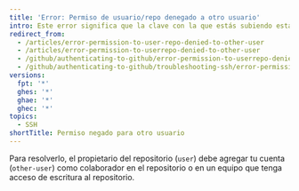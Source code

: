 ```yaml
---
title: 'Error: Permiso de usuario/repo denegado a otro usuario'
intro: Este error significa que la clave con la que estás subiendo está conectada con una cuenta que no tiene acceso al repositorio.
redirect_from:
  - /articles/error-permission-to-user-repo-denied-to-other-user
  - /articles/error-permission-to-userrepo-denied-to-other-user
  - /github/authenticating-to-github/error-permission-to-userrepo-denied-to-other-user
  - /github/authenticating-to-github/troubleshooting-ssh/error-permission-to-userrepo-denied-to-other-user
versions:
  fpt: '*'
  ghes: '*'
  ghae: '*'
  ghec: '*'
topics:
  - SSH
shortTitle: Permiso negado para otro usuario
---
```


Para resolverlo, el propietario del repositorio (`user`) debe agregar tu cuenta (`other-user`) como colaborador en el repositorio o en un equipo que tenga acceso de escritura al repositorio.
